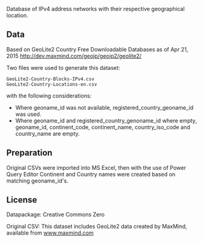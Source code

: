 Database of IPv4 address networks with their respective geographical location.

## Data

Based on GeoLite2 Country Free Downloadable Databases as of Apr 21, 2015 http://dev.maxmind.com/geoip/geoip2/geolite2/

Two files were used to generate this dataset: 

```
GeoLite2-Country-Blocks-IPv4.csv  
GeoLite2-Country-Locations-en.csv  
```

with the following considerations:  

- Where geoname_id was not available, registered_country_geoname_id was used.
- Where geoname_id and registered_country_genoname_id where empty, geoname_id, continent_code, continent_name, country_iso_code and country_name are empty.

## Preparation

Original CSVs were imported into MS Excel, then with the use of Power Query Editor Continent and Country names were created based on matching geoname_id's.

## License

Datapackage: Creative Commons Zero 

Original CSV: This dataset includes GeoLite2 data created by MaxMind, available from www.maxmind.com
